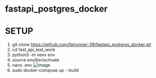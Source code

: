 # fastapi_postgres_docker

# SETUP 

1. git clone https://github.com/fatrunner-39/fastapi_postgres_docker.git
2. cd fast_api_test_work
3. python3 -m venv env
4. source env/bin/activate
5. nano .env  ![image](https://user-images.githubusercontent.com/72695509/211434903-7889ff1a-a4c8-4bae-9680-842cffbde438.png)
6. sudo docker-compose up --build
